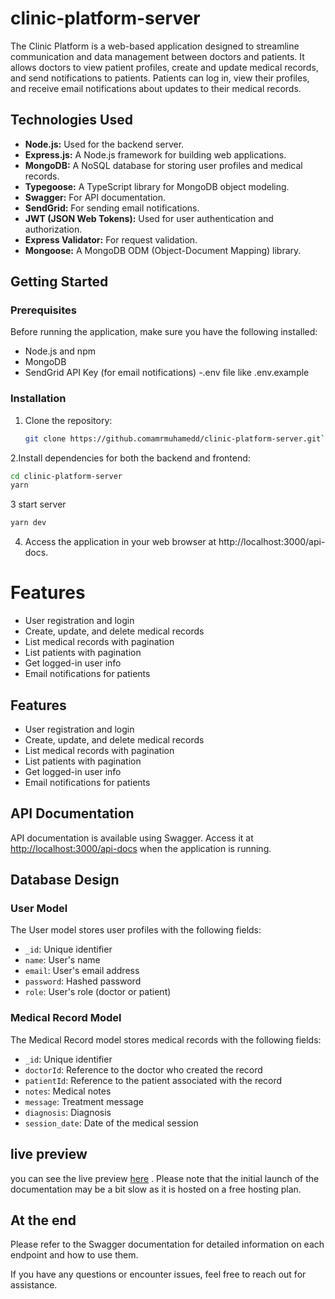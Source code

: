 # clinic-platform-server

The Clinic Platform is a web-based application designed to streamline communication and data management between doctors and patients. It allows doctors to view patient profiles, create and update medical records, and send notifications to patients. Patients can log in, view their profiles, and receive email notifications about updates to their medical records.

## Technologies Used

- **Node.js:** Used for the backend server.
- **Express.js:** A Node.js framework for building web applications.
- **MongoDB:** A NoSQL database for storing user profiles and medical records.
- **Typegoose:** A TypeScript library for MongoDB object modeling.
- **Swagger:** For API documentation.
- **SendGrid:** For sending email notifications.
- **JWT (JSON Web Tokens):** Used for user authentication and authorization.
- **Express Validator:** For request validation.
- **Mongoose:** A MongoDB ODM (Object-Document Mapping) library.

## Getting Started

### Prerequisites

Before running the application, make sure you have the following installed:

- Node.js and npm
- MongoDB
- SendGrid API Key (for email notifications)
-.env file like .env.example

### Installation

1. Clone the repository:

   ```bash
   git clone https://github.comamrmuhamedd/clinic-platform-server.git```

2.Install dependencies for both the backend and frontend:

```bash
cd clinic-platform-server
yarn
```
3 start server

```bash 
yarn dev
```

4. Access the application in your web browser at http://localhost:3000/api-docs.

# Features
<ul>
  <li>User registration and login</li>
  <li>Create, update, and delete medical records</li>
  <li>List medical records with pagination</li>
  <li>List patients with pagination</li>
  <li>Get logged-in user info</li>
  <li>Email notifications for patients</li>
</ul>

## Features

- User registration and login
- Create, update, and delete medical records
- List medical records with pagination
- List patients with pagination
- Get logged-in user info
- Email notifications for patients

## API Documentation

API documentation is available using Swagger. Access it at [http://localhost:3000/api-docs](http://localhost:3000/api-docs) when the application is running.

## Database Design

### User Model

The User model stores user profiles with the following fields:

- `_id`: Unique identifier
- `name`: User's name
- `email`: User's email address
- `password`: Hashed password
- `role`: User's role (doctor or patient)

### Medical Record Model

The Medical Record model stores medical records with the following fields:

- `_id`: Unique identifier
- `doctorId`: Reference to the doctor who created the record
- `patientId`: Reference to the patient associated with the record
- `notes`: Medical notes
- `message`: Treatment message
- `diagnosis`: Diagnosis
- `session_date`: Date of the medical session

## live preview 

you can see the live preview [here](https://clincal-platform.onrender.com/api-docs/#/) . Please note that the initial launch of the documentation may be a bit slow as it is hosted on a free hosting plan.
## At the end 
Please refer to the Swagger documentation for detailed information on each endpoint and how to use them.

If you have any questions or encounter issues, feel free to reach out for assistance.




